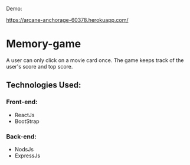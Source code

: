 

Demo:

https://arcane-anchorage-60378.herokuapp.com/


# Memory-game

A user can only click on a movie card once. The game keeps track of the user's score and top score.

## Technologies Used:

### Front-end:
* ReactJs
* BootStrap

### Back-end:
* NodsJs
* ExpressJs
